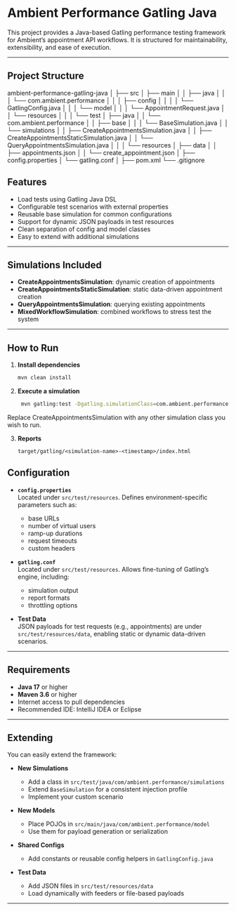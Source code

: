 # Ambient Performance Gatling Java

This project provides a Java-based Gatling performance testing framework for Ambient’s appointment API workflows. 
It is structured for maintainability, extensibility, and ease of execution.

---

## Project Structure
ambient-performance-gatling-java
│
├── src
│   ├── main
│   │   ├── java
│   │   │   └── com.ambient.performance
│   │   │       ├── config
│   │   │       │   └── GatlingConfig.java
│   │   │       └── model
│   │   │           └── AppointmentRequest.java
│   │   └── resources
│   │
│   └── test
│       ├── java
│       │   └── com.ambient.performance
│       │       ├── base
│       │       │   └── BaseSimulation.java
│       │       └── simulations
│       │           ├── CreateAppointmentsSimulation.java
│       │           ├── CreateAppointmentsStaticSimulation.java
│       │           └── QueryAppointmentsSimulation.java
│       │
│       └── resources
│           ├── data
│           │   ├── appointments.json
│           │   └── create_appointment.json
│           ├── config.properties
│           └── gatling.conf
│
├── pom.xml
└── .gitignore

## Features

* Load tests using Gatling Java DSL  
* Configurable test scenarios with external properties  
* Reusable base simulation for common configurations  
* Support for dynamic JSON payloads in test resources  
* Clean separation of config and model classes  
* Easy to extend with additional simulations

---

## Simulations Included

- **CreateAppointmentsSimulation**: dynamic creation of appointments
- **CreateAppointmentsStaticSimulation**: static data-driven appointment creation
- **QueryAppointmentsSimulation**: querying existing appointments
- **MixedWorkflowSimulation**: combined workflows to stress test the system

---

## How to Run

1. **Install dependencies**
   ```bash
   mvn clean install
   
2. **Execute a simulation**
   ```bash
    mvn gatling:test -Dgatling.simulationClass=com.ambient.performance.simulations.CreateAppointmentsSimulation 
Replace CreateAppointmentsSimulation with any other simulation class you wish to run.

3.  **Reports**
    ```After execution, Gatling generates reports under:
    target/gatling/<simulation-name>-<timestamp>/index.html
    
## Configuration

- **`config.properties`**  
  Located under `src/test/resources`. Defines environment-specific parameters such as:
    - base URLs
    - number of virtual users
    - ramp-up durations
    - request timeouts
    - custom headers

- **`gatling.conf`**  
  Located under `src/test/resources`. Allows fine-tuning of Gatling’s engine, including:
    - simulation output
    - report formats
    - throttling options

- **Test Data**  
  JSON payloads for test requests (e.g., appointments) are under `src/test/resources/data`, enabling static or dynamic data-driven scenarios.

---

##  Requirements

- **Java 17** or higher
- **Maven 3.6** or higher
- Internet access to pull dependencies
- Recommended IDE: IntelliJ IDEA or Eclipse

---

##  Extending

You can easily extend the framework:

- **New Simulations**
    - Add a class in `src/test/java/com/ambient.performance/simulations`
    - Extend `BaseSimulation` for a consistent injection profile
    - Implement your custom scenario

- **New Models**
    - Place POJOs in `src/main/java/com/ambient.performance/model`
    - Use them for payload generation or serialization

- **Shared Configs**
    - Add constants or reusable config helpers in `GatlingConfig.java`

- **Test Data**
    - Add JSON files in `src/test/resources/data`
    - Load dynamically with feeders or file-based payloads

---